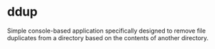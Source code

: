# ddup
Simple console-based application specifically designed to remove file duplicates from a directory based on the contents of another directory.
